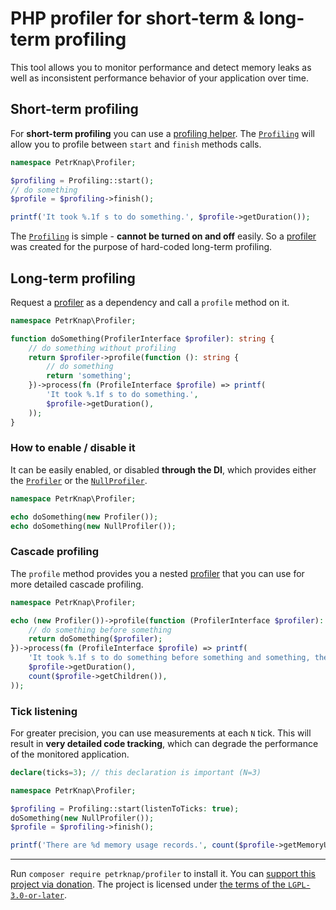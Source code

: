 # PHP profiler for short-term & long-term profiling

This tool allows you to monitor performance and detect memory leaks as well as inconsistent performance behavior of your application over time.

## Short-term profiling

For **short-term profiling** you can use a [profiling helper](./src/Profiling.php).
The [`Profiling`](./src/Profiling.php) will allow you to profile between `start` and `finish` methods calls.

```php
namespace PetrKnap\Profiler;

$profiling = Profiling::start();
// do something
$profile = $profiling->finish();

printf('It took %.1f s to do something.', $profile->getDuration());
```

The [`Profiling`](./src/Profiling.php) is simple - **cannot be turned on and off** easily.
So a [profiler](./src/ProfilerInterface.php) was created for the purpose of hard-coded long-term profiling.

## Long-term profiling

Request a [profiler](./src/ProfilerInterface.php) as a dependency and call a `profile` method on it.

```php
namespace PetrKnap\Profiler;

function doSomething(ProfilerInterface $profiler): string {
    // do something without profiling
    return $profiler->profile(function (): string {
        // do something
        return 'something';
    })->process(fn (ProfileInterface $profile) => printf(
        'It took %.1f s to do something.',
        $profile->getDuration(),
    ));
}
```

### How to enable / disable it

It can be easily enabled, or disabled **through the DI**, which provides either the [`Profiler`](./src/Profiler.php) or the [`NullProfiler`](./src/NullProfiler.php).

```php
namespace PetrKnap\Profiler;

echo doSomething(new Profiler());
echo doSomething(new NullProfiler());
```

### Cascade profiling

The `profile` method provides you a nested [profiler](./src/ProfilerInterface.php) that you can use for more detailed cascade profiling.

```php
namespace PetrKnap\Profiler;

echo (new Profiler())->profile(function (ProfilerInterface $profiler): string {
    // do something before something
    return doSomething($profiler);
})->process(fn (ProfileInterface $profile) => printf(
    'It took %.1f s to do something before something and something, there are %d children profiles.',
    $profile->getDuration(),
    count($profile->getChildren()),
));
```

### Tick listening

For greater precision, you can use measurements at each `N` tick.
This will result in **very detailed code tracking**, which can degrade the performance of the monitored application.

```php
declare(ticks=3); // this declaration is important (N=3)

namespace PetrKnap\Profiler;

$profiling = Profiling::start(listenToTicks: true);
doSomething(new NullProfiler());
$profile = $profiling->finish();

printf('There are %d memory usage records.', count($profile->getMemoryUsages()));
```

---

Run `composer require petrknap/profiler` to install it.
You can [support this project via donation](https://petrknap.github.io/donate.html).
The project is licensed under [the terms of the `LGPL-3.0-or-later`](./COPYING.LESSER).

